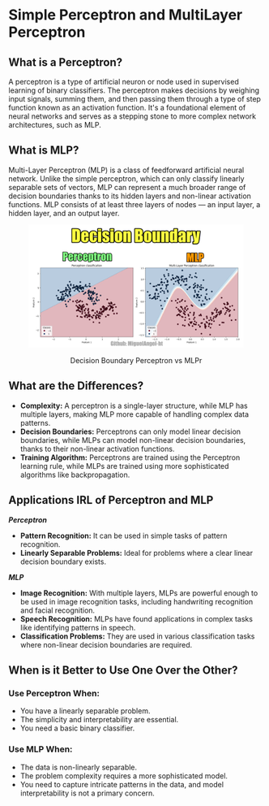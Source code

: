 # Simple Perceptron and MultiLayer Perceptron

## What is a Perceptron?

A perceptron is a type of artificial neuron or node used in supervised learning of binary classifiers. The perceptron makes decisions by weighing input signals, summing them, and then passing them through a type of step function known as an activation function. It's a foundational element of neural networks and serves as a stepping stone to more complex network architectures, such as MLP.

## What is MLP?

Multi-Layer Perceptron (MLP) is a class of feedforward artificial neural network. Unlike the simple perceptron, which can only classify linearly separable sets of vectors, MLP can represent a much broader range of decision boundaries thanks to its hidden layers and non-linear activation functions. MLP consists of at least three layers of nodes — an input layer, a hidden layer, and an output layer.

<div align="center">
   <figure>
       <img src="dbp.png" alt="SVM Process" width="500px">
       <p>Decision Boundary Perceptron vs MLPr</p>
   </figure>
</div>

## What are the Differences?
* **Complexity:** A perceptron is a single-layer structure, while MLP has multiple layers, making MLP more capable of handling complex data patterns.
* **Decision Boundaries:** Perceptrons can only model linear decision boundaries, while MLPs can model non-linear decision boundaries, thanks to their non-linear activation functions.
* **Training Algorithm:** Perceptrons are trained using the Perceptron learning rule, while MLPs are trained using more sophisticated algorithms like backpropagation.

## Applications IRL of Perceptron and MLP

***Perceptron***
* **Pattern Recognition:** It can be used in simple tasks of pattern recognition.
* **Linearly Separable Problems:** Ideal for problems where a clear linear decision boundary exists.

***MLP***
* **Image Recognition:** With multiple layers, MLPs are powerful enough to be used in image recognition tasks, including handwriting recognition and facial recognition.
* **Speech Recognition:** MLPs have found applications in complex tasks like identifying patterns in speech.
* **Classification Problems:** They are used in various classification tasks where non-linear decision boundaries are required.

## When is it Better to Use One Over the Other?

### Use Perceptron When:
* You have a linearly separable problem.
* The simplicity and interpretability are essential.
* You need a basic binary classifier.

### Use MLP When:
* The data is non-linearly separable.
* The problem complexity requires a more sophisticated model.
* You need to capture intricate patterns in the data, and model interpretability is not a primary concern.
